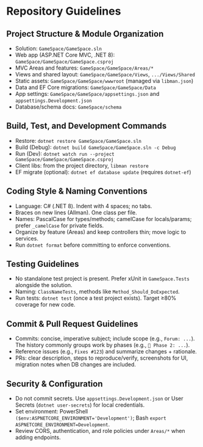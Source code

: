 ﻿# Repository Guidelines

## Project Structure & Module Organization
- Solution: `GameSpace/GameSpace.sln`
- Web app (ASP.NET Core MVC, .NET 8): `GameSpace/GameSpace/GameSpace.csproj`
- MVC Areas and features: `GameSpace/GameSpace/Areas/*`
- Views and shared layout: `GameSpace/GameSpace/Views`, `.../Views/Shared`
- Static assets: `GameSpace/GameSpace/wwwroot` (managed via `libman.json`)
- Data and EF Core migrations: `GameSpace/GameSpace/Data`
- App settings: `GameSpace/GameSpace/appsettings.json` and `appsettings.Development.json`
- Database/schema docs: `GameSpace/schema`

## Build, Test, and Development Commands
- Restore: `dotnet restore GameSpace/GameSpace.sln`
- Build (Debug): `dotnet build GameSpace/GameSpace.sln -c Debug`
- Run (Dev): `dotnet watch run --project GameSpace/GameSpace/GameSpace.csproj`
- Client libs: from the project directory, `libman restore`
- EF migrate (optional): `dotnet ef database update` (requires `dotnet-ef`)

## Coding Style & Naming Conventions
- Language: C# (.NET 8). Indent with 4 spaces; no tabs.
- Braces on new lines (Allman). One class per file.
- Names: PascalCase for types/methods; camelCase for locals/params; prefer `_camelCase` for private fields.
- Organize by feature (Areas) and keep controllers thin; move logic to services.
- Run `dotnet format` before committing to enforce conventions.

## Testing Guidelines
- No standalone test project is present. Prefer xUnit in `GameSpace.Tests` alongside the solution.
- Naming: `ClassNameTests`, methods like `Method_Should_DoExpected`.
- Run tests: `dotnet test` (once a test project exists). Target ≥80% coverage for new code.

## Commit & Pull Request Guidelines
- Commits: concise, imperative subject; include scope (e.g., `Forum: ...`). The history commonly groups work by phases (e.g., `🔧 Phase 2: ...`).
- Reference issues (e.g., `Fixes #123`) and summarize changes + rationale.
- PRs: clear description, steps to reproduce/verify, screenshots for UI, migration notes when DB changes are included.

## Security & Configuration
- Do not commit secrets. Use `appsettings.Development.json` or User Secrets (`dotnet user-secrets`) for local credentials.
- Set environment: PowerShell `($env:ASPNETCORE_ENVIRONMENT='Development')`; Bash `export ASPNETCORE_ENVIRONMENT=Development`.
- Review CORS, authentication, and role policies under `Areas/*` when adding endpoints.


